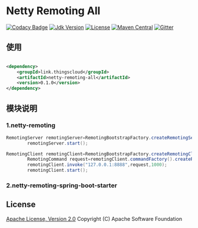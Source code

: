 # Netty Remoting All

[![Codacy Badge](https://api.codacy.com/project/badge/Grade/bc80abd17a444f0ba0d94ec807e07843)](https://app.codacy.com/manual/zhouhailin/netty-remoting-all?utm_source=github.com&utm_medium=referral&utm_content=zhouhailin/netty-remoting-all&utm_campaign=Badge_Grade_Settings)
[![Jdk Version](https://img.shields.io/badge/JDK-1.8-green.svg)](https://img.shields.io/badge/JDK-1.8-green.svg)
[![License](https://img.shields.io/badge/license-Apache%202-4EB1BA.svg)](https://www.apache.org/licenses/LICENSE-2.0.html)
[![Maven Central](https://maven-badges.herokuapp.com/maven-central/link.thingscloud/netty-remoting-all/badge.svg)](https://maven-badges.herokuapp.com/maven-central/link.thingscloud/netty-remoting-all/)
[![Gitter](https://badges.gitter.im/netty-remoting-all/community.svg)](https://gitter.im/netty-remoting-all/community?utm_source=badge&utm_medium=badge&utm_campaign=pr-badge)

## 使用

```xml

<dependency>
    <groupId>link.thingscloud</groupId>
    <artifactId>netty-remoting-all</artifactId>
    <version>0.1.0</version>
</dependency>
```

## 模块说明

### 1.netty-remoting

```java
RemotingServer remotingServer=RemotingBootstrapFactory.createRemotingServer(new RemotingServerConfig());
        remotingServer.start();
```

```java
RemotingClient remotingClient=RemotingBootstrapFactory.createRemotingClient(new RemotingClientConfig());
        RemotingCommand request=remotingClient.commandFactory().createRequest();
        remotingClient.invoke("127.0.0.1:8888",request,1000);
        remotingClient.start();
```

### 2.netty-remoting-spring-boot-starter

## License

[Apache License, Version 2.0](http://www.apache.org/licenses/LICENSE-2.0.html) Copyright (C) Apache Software Foundation
